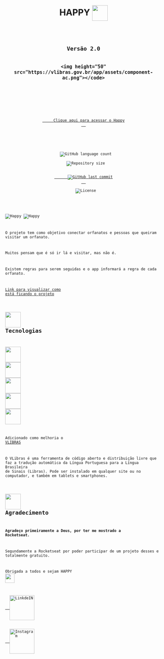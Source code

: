 
<h1 align="center">
  HAPPY <img src= "https://github.com/DeboraMSantos/web/blob/master/src/images/map-marker.svg" width="50px" height="50px" align="center"/><code>
</h1>
<h2 align="center">
Versão 2.0
  
    <img height="50" src="https://vlibras.gov.br/app/assets/component-ac.png"></code>
</h2>

<p align="center">
  <a href="https://debby-happy.vercel.app/">
     Clique aqui para acessar o Happy
  </a>
</p>

<p align="center">

  <img alt="GitHub language count" src="https://img.shields.io/github/languages/count/DeboraMSantos/web">

  <img alt="Repository size" src="https://img.shields.io/github/repo-size/deboramsantos/web">

  <a href="https://github.com/deboramsantos/web/commits/master">
      <img alt="GitHub last commit" src="https://img.shields.io/github/last-commit/deboramsantos/web?color=blue">
  </a>

  <img alt="License" src="https://img.shields.io/badge/license-MIT-brightgreen?color=blue">

</p>

![Happy](https://github.com/DeboraMSantos/web/blob/master/src/images/print-happy.jpeg)
![Happy](https://github.com/DeboraMSantos/web/blob/master/src/images/vlibras-happy.JPG)

O projeto tem como objetivo conectar orfanatos e pessoas que queiram visitar um orfanato.

Muitos pensam que é só ir lá e visitar, mas não é.

Existem regras para serem seguidas e o app informará a regra de cada orfanato.

[Link para visualizar como está ficando o projeto](https://debby-happy.vercel.app)

## <code><img src="https://img.icons8.com/dusk/2x/greentech.png" width="50px" height="50px" align="center"></code> Tecnologias ##

<code><img height="50" src="https://img.icons8.com/color/2x/typescript.png"></code>
<code><img height="50" src="https://img.icons8.com/dusk/2x/react.png"></code>
<code><img height="50" src="https://img.icons8.com/dusk/2x/css3.png"></code>
<code><img height="50" src="https://img.icons8.com/dusk/2x/html-5.png"></code>
<code><img height="50" src="https://vlibras.gov.br/app/assets/component-ac.png"></code>

Adicionado como melhoria o <a target="_blank" href="https://www.vlibras.gov.br/doc/widget/installation/webpageintegration.html">VLIBRAS</a>

O VLibras é uma ferramenta de código aberto e distribuição livre que faz a tradução automática da Língua Portuguesa para a Língua Brasileira de Sinais (Libras). Pode ser instalado em qualquer site ou no computador, e também em tablets e smartphones.

## <code><img src="https://img.icons8.com/dusk/2x/handshake.png" width="50px" height="50px" align="center"></code> Agradecimento ##
**Agradeço primeiramente a Deus, por ter me mostrado a Rocketseat.**

Segundamente a Rocketseat por poder participar de um projeto desses e totalmente gratuito.

Obrigada a todos e sejam HAPPY <img src= "https://github.com/DeboraMSantos/web/blob/master/src/images/map-marker.svg" width="30px" height="30px" align="center"/>

<a target="_blank" href="https://www.linkedin.com/in/d%C3%A9bora-moura-dos-santos-57813335/">
  <img align="center" alt="LinkdeIN" height="80" src="https://img.icons8.com/bubbles/2x/linkedin.png" />
</a>
<a target="_blank" href="https://www.instagram.com/deboramouradossantos/">
  <img align="center" alt="Instagram" height="80" src="https://img.icons8.com/clouds/2x/instagram-new--v2.png" />
</a> 


